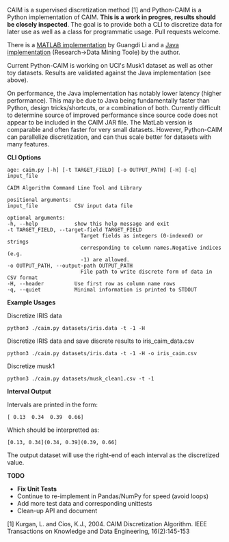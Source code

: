 CAIM is a supervised discretization method [1] and Python-CAIM is a Python implementation of CAIM. **This is a work in progres, results should be closely inspected**. The goal is to provide both a CLI to discretize data for later use as well as a class for programmatic usage. Pull requests welcome.

There is a [MATLAB implementation](http://www.mathworks.com/matlabcentral/fileexchange/24344-caim-discretization-algorithm) by Guangdi Li and a [Java implementation](http://www.cioslab.vcu.edu/index.html) (Research->Data Mining Toole) by the author.

Current Python-CAIM is working on UCI's Musk1 dataset as well as other toy datasets. Results are validated against the Java implementation (see above).

On performance, the Java implementation has notably lower latency (higher performance). This may be due to Java being fundamentally faster than Python, design tricks/shortcuts, or a combination of both. Currently difficult to determine source of improved performance since source code does not appear to be included in the CAIM JAR file. The MatLab version is comparable and often faster for very small datasets. However, Python-CAIM can parallelize discretization, and can thus scale better for datasets with many features.

**CLI Options**

	age: caim.py [-h] [-t TARGET_FIELD] [-o OUTPUT_PATH] [-H] [-q] input_file

	CAIM Algorithm Command Line Tool and Library

	positional arguments:
	input_file            CSV input data file

	optional arguments:
	-h, --help            show this help message and exit
	-t TARGET_FIELD, --target-field TARGET_FIELD
							Target fields as integers (0-indexed) or strings
							corresponding to column names.Negative indices (e.g.
							-1) are allowed.
	-o OUTPUT_PATH, --output-path OUTPUT_PATH
							File path to write discrete form of data in CSV format
	-H, --header          Use first row as column name rows
	-q, --quiet           Minimal information is printed to STDOUT

**Example Usages**

Discretize IRIS data

    python3 ./caim.py datasets/iris.data -t -1 -H

Discretize IRIS data and save discrete results to iris_caim_data.csv

    python3 ./caim.py datasets/iris.data -t -1 -H -o iris_caim.csv

Discretize musk1

    python3 ./caim.py datasets/musk_clean1.csv -t -1

**Interval Output**

Intervals are printed in the form:

    [ 0.13  0.34  0.39  0.66]

Which should be interpretted as:

    [0.13, 0.34](0.34, 0.39](0.39, 0.66]

The output dataset will use the right-end of each interval as the discretized value.

**TODO**

* **Fix Unit Tests**
* Continue to re-implement in Pandas/NumPy for speed (avoid loops)
* Add more test data and corresponding unittests
* Clean-up API and document

[1] Kurgan, L. and Cios, K.J., 2004. CAIM Discretization Algorithm. IEEE Transactions on Knowledge and Data Engineering, 16(2):145-153
